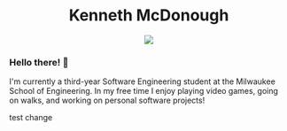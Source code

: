 <div align="center">
	<h1>Kenneth McDonough</h1>
	<a href="https://www.linkedin.com/in/kennethdev/"><img src="https://img.shields.io/badge/LinkedIn-0077B5?logo=linkedin&style=flat"></a>
</div>

### Hello there! <span title="General Kenobi!">👋</span>
I'm currently a third-year Software Engineering student at the Milwaukee School of Engineering. In my free time I enjoy playing video games, going on walks, and working on personal software projects!

test change